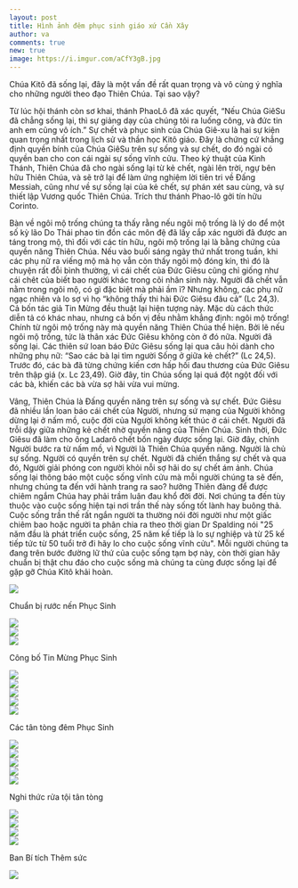 ```yaml
---
layout: post
title: Hình ảnh đêm phục sinh giáo xứ Cần Xây
author: va
comments: true
new: true
image: https://i.imgur.com/aCfY3gB.jpg
---
```


Chúa Kitô đã sống lại, đây là một vấn đề rất quan trọng và vô cùng ý nghĩa cho những người theo đạo Thiên Chúa. Tại sao vậy?

Từ lúc hội thánh còn sơ khai, thánh PhaoLô đã xác quyết, “Nếu Chúa GiêSu đã chẳng sống lại, thì sự giảng dạy của chúng tôi ra luống công, và đức tin anh em cũng vô ích.” Sự chết và phục sinh của Chúa Giê-xu là hai sự kiện quan trọng nhất trong lịch sử và thần học Kitô giáo. Đây là chứng cứ khẳng định quyền bính của Chúa GiêSu trên sự sống và sự chết, do đó ngài có quyền ban cho con cái ngài sự sống vĩnh cửu. Theo ký thuật của Kinh Thánh, Thiên Chúa đã cho ngài sống lại từ kẻ chết, ngài lên trời, ngự bên hữu Thiên Chúa, và sẽ trở lại để làm ứng nghiệm lời tiên tri về Đấng Messiah, cũng như về sự sống lại của kẻ chết, sự phán xét sau cùng, và sự thiết lập Vương quốc Thiên Chúa. Trích thư thánh Phao-lô gởi tín hữu Corinto.

Bàn về ngôi mộ trống chúng ta thấy rằng nếu ngôi mộ trống là lý do để một số kỳ lão Do Thái phao tin đồn các môn đệ đã lấy cắp xác người đã được an táng trong mộ, thì đối với các tín hữu, ngôi mộ trống lại là bằng chứng của quyền năng Thiên Chúa. Nếu vào buổi sáng ngày thứ nhất trong tuần, khi các phụ nữ ra viếng mộ mà họ vẫn còn thấy ngôi mộ đóng kín, thì đó là chuyện rất đỗi bình thường, vì cái chết của Đức Giêsu cũng chỉ giống như cái chêt của biết bao người khác trong cõi nhân sinh này. Người đã chết vẫn nằm trong ngôi mộ, có gì đặc biệt mà phải ầm ĩ? Nhưng không, các phụ nữ ngạc nhiên và lo sợ vì họ “không thấy thi hài Đức Giêsu đâu cả” (Lc 24,3). Cả bốn tác giả Tin Mừng đều thuật lại hiện tượng này. Mặc dù cách thức diễn tả có khác nhau, nhưng cả bốn vị đều nhằm khẳng định: ngôi mộ trống!
Chính từ ngôi mộ trống này mà quyền năng Thiên Chúa thể hiện. Bởi lẽ nếu ngôi mộ trống, tức là thân xác Đức Giêsu không còn ở đó nữa. Người đã sống lại. Các thiên sứ loan báo Đức Giêsu sống lại qua câu hỏi dành cho những phụ nữ: “Sao các bà lại tìm người Sống ở giữa kẻ chết?” (Lc 24,5). Trước đó, các bà đã từng chứng kiến cơn hấp hối đau thương của Đức Giêsu trên thập giá (x. Lc 23,49). Giờ đây, tin Chúa sống lại quá đột ngột đối với các bà, khiến các bà vừa sợ hãi vừa vui mừng.

Vâng, Thiên Chúa là Đấng quyền năng trên sự sống và sự chết. Đức Giêsu đã nhiều lần loan báo cái chết của Người, nhưng sứ mạng của Người không dừng lại ở nấm mồ, cuộc đời của Người không kết thúc ở cái chết. Người đã trỗi dậy giữa những kẻ chết nhờ quyền năng của Thiên Chúa. Sinh thời, Đức Giêsu đã làm cho ông Ladarô chết bốn ngày được sống lại. Giờ đây, chính Người bước ra từ nấm mồ, vì Người là Thiên Chúa quyền năng. Người là chủ sự sống. Người có quyền trên sự chết. Người đã chiến thắng sự chết và qua đó, Người giải phóng con người khỏi nỗi sợ hãi do sự chết ám ảnh. Chúa sống lại thông báo một cuộc sống vĩnh cửu mà mỗi người chúng ta sẽ đến, nhưng chúng ta đến với hành trang ra sao? hưởng Thiên đàng để được chiêm ngắm Chúa hay phải trầm luân đau khổ đời đời. Nơi chúng ta đến tùy thuộc vào cuộc sống hiện tại nơi trần thế này sống tốt lành hay buông thả. Cuộc sống trần thế rất ngắn người ta thường nói đời người như một giấc chiêm bao hoặc người ta phân chia ra theo thời gian Dr Spalding nói "25 năm đầu là phát triển cuộc sống, 25 năm kế tiếp là lo sự nghiệp và từ 25 kế tiếp tức từ 50 tuổi trở đi hãy lo cho cuộc sống vĩnh cửu". Mỗi người chúng ta đang trên bước đường lữ thứ của cuộc sống tạm bợ này, còn thời gian hãy chuẩn bị thật chu đáo cho cuộc sống mà chúng ta cùng được sống lại để gặp gỡ Chúa Kitô khải hoàn.

<div class="center">
    <img src="https://i.imgur.com/ax65maS.jpg"/>
    <p>Chuẩn bị rước nến Phục Sinh</p>
</div>

<div class="center">
    <img src="https://i.imgur.com/8nwjUwy.jpg"/>
</div>

<div class="center">
    <img src="https://i.imgur.com/NoYvNmR.jpg"/>
</div>

<div class="center">
    <img src="https://i.imgur.com/nnUkFe9.jpg"/>
    <p>Công bố Tin Mừng Phục Sinh</p>
</div>

<div class="center">
    <img src="https://i.imgur.com/66EeObF.jpg"/>
</div>

<div class="center">
    <img src="https://i.imgur.com/nDXDhk2.jpg"/>
</div>

<div class="center">
    <img src="https://i.imgur.com/D2N7yAH.jpg"/>
</div>

<div class="center">
    <img src="https://i.imgur.com/CoZGe6C.jpg"/>
</div>

<div class="center">
    <img src="https://i.imgur.com/CWx8S39.jpg"/>
    <p>Các tân tòng đêm Phục Sinh</p>
</div>

<div class="center">
    <img src="https://i.imgur.com/3YlK2PO.jpg"/>
</div>

<div class="center">
    <img src="https://i.imgur.com/6XluiaA.jpg"/>
</div>

<div class="center">
    <img src="https://i.imgur.com/F0FAsbe.jpg"/>
</div>

<div class="center">
    <img src="https://i.imgur.com/6tGpioj.jpg"/>
</div>

<div class="center">
    <img src="https://i.imgur.com/hBTYMks.jpg"/>
    <p>Nghi thức rửa tội tân tòng</p>
</div>

<div class="center">
    <img src="https://i.imgur.com/TahR6rQ.jpg"/>
</div>

<div class="center">
    <img src="https://i.imgur.com/MX13a0O.jpg"/>
</div>

<div class="center">
    <img src="https://i.imgur.com/Kmn5LxU.jpg"/>
</div>

<div class="center">
    <img src="https://i.imgur.com/lwkTDfQ.jpg"/>
    <p>Ban Bí tích Thêm sức</p>
</div>

<div class="center">
    <img src="https://i.imgur.com/uhyxDGq.jpg"/>
</div>
